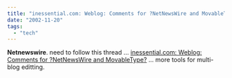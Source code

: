 ```yaml
---
title: "inessential.com: Weblog: Comments for ?NetNewsWire and MovableType?"
date: "2002-11-20"
tags: 
  - "tech"
---
```


**Netnewswire**. need to follow this thread ... [inessential.com: Weblog: Comments for ?NetNewsWire and MovableType?](http://inessential.com/?comments=1&postid=2271) ... more tools for multi-blog editting.
